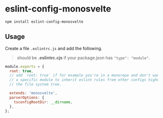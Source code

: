 # eslint-config-monosvelte

```bash
npm install eslint-config-monosvelte
```

## Usage

Create a file `.eslintrc.js` and add the following.

> should be **.eslintrc.cjs** if your package.json has `"type": "module"`.

```js
module.exports = {
  root: true,
  // add `root: true` if for example you're in a monorepo and don't want
  // a specific module to inherit eslint rules from other configs higher on
  // the file system tree.

  extends: 'monosvelte',
  parserOptions: {
    tsconfigRootDir: __dirname,
  },
};
```
